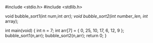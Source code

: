 #include <stdio.h>
#include <stdlib.h>

void bubble_sort1(int num,int *arr);
void bubble_sort2(int number_len, int* array);

int main(void)
{
    int n = 7;
    int arr[7] = { 0, 25, 10, 17, 6, 12, 9 };
    bubble_sort1(n,arr);
    bubble_sort2(n,arr);
    return 0;
}
